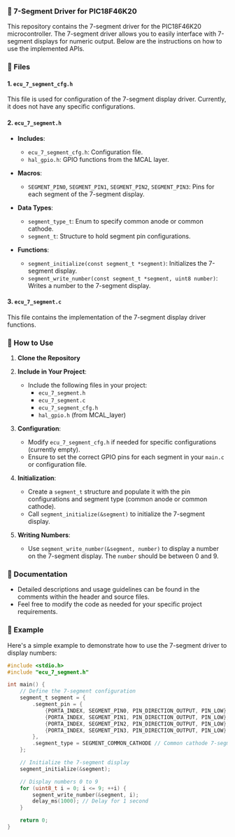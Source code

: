 ### 🔢 7-Segment Driver for PIC18F46K20

This repository contains the 7-segment driver for the PIC18F46K20 microcontroller. The 7-segment driver allows you to easily interface with 7-segment displays for numeric output. Below are the instructions on how to use the implemented APIs.

### 📁 Files

#### 1. `ecu_7_segment_cfg.h`
This file is used for configuration of the 7-segment display driver. Currently, it does not have any specific configurations.

#### 2. `ecu_7_segment.h`
- **Includes**: 
  - `ecu_7_segment_cfg.h`: Configuration file.
  - `hal_gpio.h`: GPIO functions from the MCAL layer.

- **Macros**:
  - `SEGMENT_PIN0`, `SEGMENT_PIN1`, `SEGMENT_PIN2`, `SEGMENT_PIN3`: Pins for each segment of the 7-segment display.

- **Data Types**:
  - `segment_type_t`: Enum to specify common anode or common cathode.
  - `segment_t`: Structure to hold segment pin configurations.

- **Functions**:
  - `segment_initialize(const segment_t *segment)`: Initializes the 7-segment display.
  - `segment_write_number(const segment_t *segment, uint8 number)`: Writes a number to the 7-segment display.

#### 3. `ecu_7_segment.c`
This file contains the implementation of the 7-segment display driver functions.

### 🚀 How to Use

1. **Clone the Repository**
   
2. **Include in Your Project**:
   - Include the following files in your project:
     - `ecu_7_segment.h`
     - `ecu_7_segment.c`
     - `ecu_7_segment_cfg.h`
     - `hal_gpio.h` (from MCAL_layer)

3. **Configuration**:
   - Modify `ecu_7_segment_cfg.h` if needed for specific configurations (currently empty).
   - Ensure to set the correct GPIO pins for each segment in your `main.c` or configuration file.

4. **Initialization**:
   - Create a `segment_t` structure and populate it with the pin configurations and segment type (common anode or common cathode).
   - Call `segment_initialize(&segment)` to initialize the 7-segment display.

5. **Writing Numbers**:
   - Use `segment_write_number(&segment, number)` to display a number on the 7-segment display. The `number` should be between 0 and 9.

### 📄 Documentation
- Detailed descriptions and usage guidelines can be found in the comments within the header and source files.
- Feel free to modify the code as needed for your specific project requirements.

### 🌟 Example
Here's a simple example to demonstrate how to use the 7-segment driver to display numbers:

```c
#include <stdio.h>
#include "ecu_7_segment.h"

int main() {
    // Define the 7-segment configuration
    segment_t segment = {
        .segment_pin = {
            {PORTA_INDEX, SEGMENT_PIN0, PIN_DIRECTION_OUTPUT, PIN_LOW}, // A
            {PORTA_INDEX, SEGMENT_PIN1, PIN_DIRECTION_OUTPUT, PIN_LOW}, // B
            {PORTA_INDEX, SEGMENT_PIN2, PIN_DIRECTION_OUTPUT, PIN_LOW}, // C
            {PORTA_INDEX, SEGMENT_PIN3, PIN_DIRECTION_OUTPUT, PIN_LOW}  // D
        },
        .segment_type = SEGMENT_COMMON_CATHODE // Common cathode 7-segment display
    };

    // Initialize the 7-segment display
    segment_initialize(&segment);

    // Display numbers 0 to 9
    for (uint8_t i = 0; i <= 9; ++i) {
        segment_write_number(&segment, i);
        delay_ms(1000); // Delay for 1 second
    }

    return 0;
}
```
